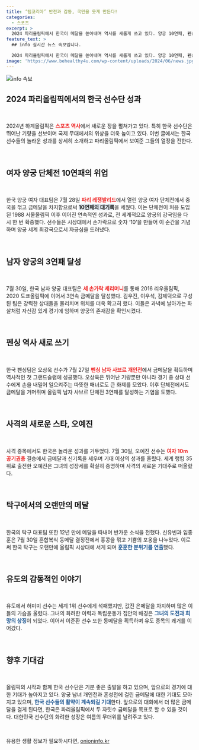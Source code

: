 ```yaml
---
title: ‘팀코리아’ 반전과 감동, 국민을 웃게 만든다!
categories:
  - 스포츠
excerpt: >
  2024 파리올림픽에서 한국이 메달을 쏟아내며 역사를 새롭게 쓰고 있다. 양궁 10연패, 펜싱 3연패 등 쾌거의 연속! 태극전사들의 놀라운 여정을 함께 하세요!
feature_text: >
  ## info 실시간 뉴스 속보입니다.

  2024 파리올림픽에서 한국이 메달을 쏟아내며 역사를 새롭게 쓰고 있다. 양궁 10연패, 펜싱 3연패 등 쾌거의 연속! 태극전사들의 놀라운 여정을 함께 하세요!
image: 'https://www.behealthy4u.com/wp-content/uploads/2024/06/news.jpg'
---
```


<p><img src="https://www.behealthy4u.com/wp-content/uploads/2024/06/news.jpg" alt="info 속보" /></p>

<h2 data-ke-size="size26">2024 파리올림픽에서의 한국 선수단 성과</h2>

<p data-ke-size="size16">&nbsp;</p>

<p>2024년 하계올림픽은 <b><span style="color: #ee2323;">스포츠 역사</span></b>에서 새로운 장을 펼쳐가고 있다. 특히 한국 선수단은 뛰어난 기량을 선보이며 국제 무대에서의 위상을 더욱 높이고 있다. 이번 글에서는 한국 선수들의 놀라운 성과를 상세히 소개하고 파리올림픽에서 보여준 그들의 열정을 전한다.</p>

<p data-ke-size="size16">&nbsp;</p>

<h2 data-ke-size="size26">여자 양궁 단체전 10연패의 위업</h2>

<p data-ke-size="size16">&nbsp;</p>

<p>한국 양궁 여자 대표팀은 7월 28일 <b><span style="color: #ee2323;">파리 레쟁발리드</span></b>에서 열린 양궁 여자 단체전에서 중국을 꺾고 금메달을 차지함으로써 <b><span style="background-color: #21538527;">10연패의 대기록</span></b>을 세웠다. 이는 단체전이 처음 도입된 1988 서울올림픽 이후 이어진 연속적인 성과로, 전 세계적으로 양궁의 강국임을 다시 한 번 확증했다. 선수들은 시상대에서 손가락으로 숫자 ‘10’을 만들어 이 순간을 기념하며 양궁 세계 최강국으로서 자긍심을 드러냈다.</p>

<p data-ke-size="size16">&nbsp;</p>

<h2 data-ke-size="size26">남자 양궁의 3연패 달성</h2>

<p data-ke-size="size16">&nbsp;</p>

<p>7월 30일, 한국 남자 양궁 대표팀은 <b><span style="color: #ee2323;">세 손가락 세리머니</span></b>를 통해 2016 리우올림픽, 2020 도쿄올림픽에 이어서 3연속 금메달을 달성했다. 김우진, 이우석, 김제덕으로 구성된 팀은 강력한 상대들을 물리치며 위치를 더욱 확고히 했다. 이들은 과녁에 날아가는 화살처럼 자신감 있게 경기에 임하며 양궁의 존재감을 확인시켰다.</p>

<p data-ke-size="size16">&nbsp;</p>

<h2 data-ke-size="size26">펜싱 역사 새로 쓰기</h2>

<p data-ke-size="size16">&nbsp;</p>

<p>한국 펜싱팀은 오상욱 선수가 7월 27일 <b><span style="color: #ee2323;">펜싱 남자 사브르 개인전</span></b>에서 금메달을 획득하며 역사적인 첫 그랜드슬램에 성공했다. 오상욱은 뛰어난 기량뿐만 아니라 경기 중 상대 선수에게 손을 내밀어 일으켜주는 따뜻한 매너로도 큰 화제를 모았다. 이후 단체전에서도 금메달을 거머쥐며 올림픽 남자 사브르 단체전 3연패를 달성하는 기염을 토했다.</p>

<p data-ke-size="size16">&nbsp;</p>

<h2 data-ke-size="size26">사격의 새로운 스타, 오예진</h2>

<p data-ke-size="size16">&nbsp;</p>

<p>사격 종목에서도 한국은 놀라운 성과를 거두었다. 7월 30일, 오예진 선수는 <b><span style="color: #ee2323;">여자 10m 공기권총</span></b> 결승에서 금메달과 신기록을 세우며 기대 이상의 성과를 올렸다. 세계 랭킹 35위로 출전한 오예진은 그녀의 성장세를 확실히 증명하며 사격의 새로운 기대주로 떠올랐다.</p>

<p data-ke-size="size16">&nbsp;</p>

<h2 data-ke-size="size26">탁구에서의 오랜만의 메달</h2>

<p data-ke-size="size16">&nbsp;</p>

<p>한국의 탁구 대표팀 또한 12년 만에 메달을 따내며 반가운 소식을 전했다. 신유빈과 임종훈은 7월 30일 혼합복식 동메달 결정전에서 홍콩을 꺾고 기쁨의 포옹을 나누었다. 이로써 한국 탁구는 오랜만에 올림픽 시상대에 서게 되며 <b><span style="color: #1a5490;">훈훈한 분위기를 연출</span></b>했다.</p>

<p data-ke-size="size16">&nbsp;</p>

<h2 data-ke-size="size26">유도의 감동적인 이야기</h2>

<p data-ke-size="size16">&nbsp;</p>

<p>유도에서 허미미 선수는 세계 1위 선수에게 석패했지만, 값진 은메달을 차지하며 많은 이들의 가슴을 울렸다. 그녀의 화려한 이력과 독립운동가 집안의 배경은 <b><span style="color: #1a5490;">그녀의 도전과 희망의 상징</span></b>이 되었다. 이어서 이준환 선수 또한 동메달을 획득하며 유도 종목의 쾌거를 이어갔다.</p>

<p data-ke-size="size16">&nbsp;</p>

<h2 data-ke-size="size26">향후 기대감</h2>

<p data-ke-size="size16">&nbsp;</p>

<p>올림픽의 시작과 함께 한국 선수단은 기분 좋은 출발을 하고 있으며, 앞으로의 경기에 대한 기대가 높아지고 있다. 양궁 남녀 개인전과 혼성전에 걸린 금메달에 대한 기대도 모아지고 있으며, <b><span style="color: #1a5490;">한국 선수들의 활약이 계속되길 기대</span></b>한다. 앞으로의 대회에서 더 많은 금메달을 걸게 된다면, 한국은 파리올림픽에서 두 자릿수 금메달을 목표로 할 수 있을 것이다. 대한민국 선수단의 화려한 성장은 여름의 무더위를 날려주고 있다.</p>

<p data-ke-size="size16">&nbsp;</p>
유용한 생활 정보가 필요하시다면, <a href="https://onioninfo.kr" rel="dofollow">onioninfo.kr</a>


